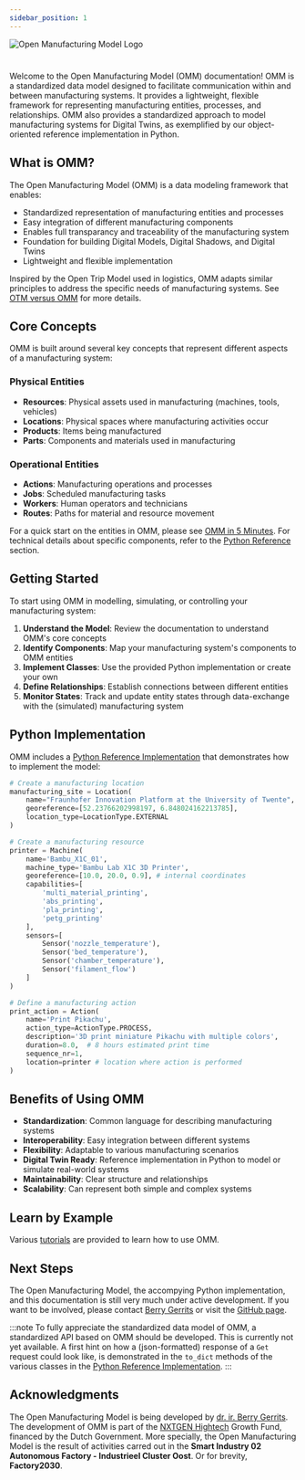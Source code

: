 ```yaml
---
sidebar_position: 1
---
```


![Open Manufacturing Model Logo](@site/static/img/omm-logo.png) 
#

Welcome to the Open Manufacturing Model (OMM) documentation! OMM is a standardized data model designed to facilitate communication within and between manufacturing systems. It provides a lightweight, flexible framework for representing manufacturing entities, processes, and relationships. OMM also provides a standardized approach to model manufacturing systems for Digital Twins, as exemplified by our object-oriented reference implementation in Python.  

## What is OMM?

The Open Manufacturing Model (OMM) is a data modeling framework that enables:

- Standardized representation of manufacturing entities and processes
- Easy integration of different manufacturing components
- Enables full transparancy and traceability of the manufacturing system
- Foundation for building Digital Models, Digital Shadows, and Digital Twins
- Lightweight and flexible implementation

Inspired by the Open Trip Model used in logistics, OMM adapts similar principles to address the specific needs of manufacturing systems. See [OTM versus OMM](/docs/omm_versus_otm.md) for more details. 

## Core Concepts

OMM is built around several key concepts that represent different aspects of a manufacturing system:

### Physical Entities
- **Resources**: Physical assets used in manufacturing (machines, tools, vehicles)
- **Locations**: Physical spaces where manufacturing activities occur
- **Products**: Items being manufactured
- **Parts**: Components and materials used in manufacturing

### Operational Entities
- **Actions**: Manufacturing operations and processes
- **Jobs**: Scheduled manufacturing tasks
- **Workers**: Human operators and technicians
- **Routes**: Paths for material and resource movement

For a quick start on the entities in OMM, please see [OMM in 5 Minutes](/docs/getting_started.md). For technical details about specific components, refer to the [Python Reference](/docs/classes/index.md) section.

## Getting Started

To start using OMM in modelling, simulating, or controlling your manufacturing system:

1. **Understand the Model**: Review the documentation to understand OMM's core concepts
2. **Identify Components**: Map your manufacturing system's components to OMM entities
3. **Implement Classes**: Use the provided Python implementation or create your own
4. **Define Relationships**: Establish connections between different entities
5. **Monitor States**: Track and update entity states through data-exchange with the (simulated) manufacturing system

## Python Implementation

OMM includes a [Python Reference Implementation](/docs/classes/index.md) that demonstrates how to implement the model:

```python
# Create a manufacturing location
manufacturing_site = Location(
    name="Fraunhofer Innovation Platform at the University of Twente",
    georeference=[52.23766202998197, 6.848024162213785],
    location_type=LocationType.EXTERNAL
)

# Create a manufacturing resource
printer = Machine(
    name='Bambu_X1C_01',
    machine_type='Bambu Lab X1C 3D Printer',
    georeference=[10.0, 20.0, 0.9], # internal coordinates
    capabilities=[
        'multi_material_printing',
        'abs_printing',
        'pla_printing',
        'petg_printing'
    ],
    sensors=[
        Sensor('nozzle_temperature'),
        Sensor('bed_temperature'),
        Sensor('chamber_temperature'),
        Sensor('filament_flow')
    ]
)

# Define a manufacturing action
print_action = Action(
    name='Print Pikachu',
    action_type=ActionType.PROCESS,
    description='3D print miniature Pikachu with multiple colors',
    duration=8.0,  # 8 hours estimated print time
    sequence_nr=1,
    location=printer # location where action is performed
)
```

## Benefits of Using OMM

- **Standardization**: Common language for describing manufacturing systems
- **Interoperability**: Easy integration between different systems
- **Flexibility**: Adaptable to various manufacturing scenarios
- **Digital Twin Ready**: Reference implementation in Python to model or simulate real-world systems
- **Maintainability**: Clear structure and relationships
- **Scalability**: Can represent both simple and complex systems

## Learn by Example
Various [tutorials](/docs/category/tutorials/) are provided to learn how to use OMM.

## Next Steps

The Open Manufacturing Model, the accompying Python implementation, and this documentation is still very much under active development. If you want to be involved, please contact [Berry Gerrits](mailto::b.gerrits@distribute.company) or visit the [GitHub page](https://github.com/DistributeCompany/open-manufacturing-model-docs).

:::note
To fully appreciate the standardized data model of OMM, a standardized API based on OMM should be developed. This is currently not yet available. A first hint on how a (json-formatted) response of a `Get` request could look like, is demonstrated in the `to_dict` methods of the various classes in the [Python Reference Implementation](/docs/classes/index.md). 
:::

## Acknowledgments 

The Open Manufacturing Model is being developed by [dr. ir. Berry Gerrits](https://nl.linkedin.com/in/berry-gerrits). The development of OMM is part of the [NXTGEN Hightech](https://nxtgenhightech.nl/) Growth Fund, financed by the Dutch Government. More specially, the Open Manufacturing Model is the result of activities carred out in the **Smart Industry 02 Autonomous Factory - Industrieel Cluster Oost**. Or for brevity, **Factory2030**. 